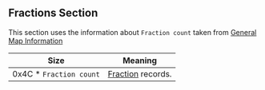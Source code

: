 ## Fractions Section

This section uses the information about `Fraction count` taken from [General Map Information](./GeneralMapInfo.md)

 Size | Meaning
------|---------
 0x4C * `Fraction count` | [Fraction](../Records/Fraction.md) records.
